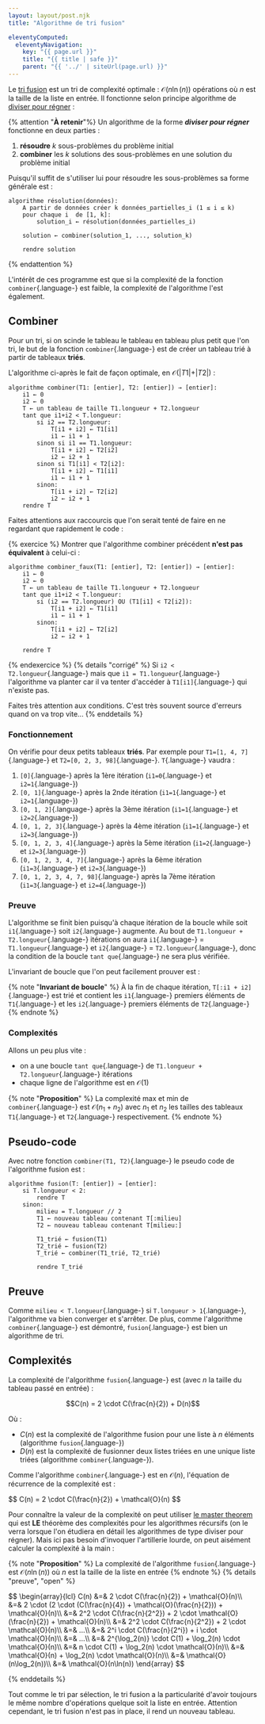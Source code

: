 ```yaml
---
layout: layout/post.njk
title: "Algorithme de tri fusion"

eleventyComputed:
  eleventyNavigation:
    key: "{{ page.url }}"
    title: "{{ title | safe }}"
    parent: "{{ '../' | siteUrl(page.url) }}"
---
```


Le [tri fusion](https://fr.wikipedia.org/wiki/Tri_fusion) est un tri de complexité optimale : $\mathcal{O}(n\ln(n))$ opérations où $n$ est la taille de la liste en entrée. Il fonctionne selon principe algorithme de [diviser pour régner](<https://fr.wikipedia.org/wiki/Diviser_pour_r%C3%A9gner_(informatique)>) :

<span id="diviser-pour-régner"></span>
{% attention "**À retenir**"%}
Un algorithme de la forme **_diviser pour régner_** fonctionne en deux parties :

1. **résoudre** $k$ sous-problèmes du problème initial
2. **combiner** les $k$ solutions des sous-problèmes en une solution du problème initial

Puisqu'il suffit de s'utiliser lui pour résoudre les sous-problèmes sa forme générale est :

```pseudocode
algorithme résolution(données):
    A partir de données créer k données_partielles_i (1 ≤ i ≤ k)
    pour chaque i  de [1, k]:
        solution_i ← résolution(données_partielles_i)

    solution ← combiner(solution_1, ..., solution_k)

    rendre solution
```

{% endattention %}

L'intérêt de ces programme est que si la complexité de la fonction `combiner`{.language-} est faible, la complexité de l'algorithme l'est également.

## Combiner

Pour un tri, si on scinde le tableau le tableau en tableau plus petit que l'on tri, le but de la fonction `combiner`{.language-} est de créer un tableau trié à partir de tableaux **triés**.

L'algorithme ci-après le fait de façon optimale, en $\mathcal{O}(\vert T1 \vert + \vert T2 \vert)$ :

```pseudocode/
algorithme combiner(T1: [entier], T2: [entier]) → [entier]:
    i1 ← 0
    i2 ← 0
    T ← un tableau de taille T1.longueur + T2.longueur
    tant que i1+i2 < T.longueur:
        si i2 == T2.longueur:
            T[i1 + i2] ← T1[i1]
            i1 ← i1 + 1
        sinon si i1 == T1.longueur:
            T[i1 + i2] ← T2[i2]
            i2 ← i2 + 1
        sinon si T1[i1] < T2[i2]:
            T[i1 + i2] ← T1[i1]
            i1 ← i1 + 1
        sinon:
            T[i1 + i2] ← T2[i2]
            i2 ← i2 + 1
    rendre T
```

Faites attentions aux raccourcis que l'on serait tenté de faire en ne regardant que rapidement le code :

{% exercice %}
Montrer que l'algorithme combiner précédent **n'est pas équivalent** à celui-ci :

```pseudocode/
algorithme combiner_faux(T1: [entier], T2: [entier]) → [entier]:
    i1 ← 0
    i2 ← 0
    T ← un tableau de taille T1.longueur + T2.longueur
    tant que i1+i2 < T.longueur:
        si (i2 == T2.longueur) OU (T1[i1] < T2[i2]):
            T[i1 + i2] ← T1[i1]
            i1 ← i1 + 1
        sinon:
            T[i1 + i2] ← T2[i2]
            i2 ← i2 + 1

    rendre T
```

{% endexercice %}
{% details "corrigé" %}
Si `i2 < T2.longueur`{.language-} mais que `i1 = T1.longueur`{.language-} l'algorithme va planter car il va tenter d'accéder à `T1[i1]`{.language-} qui n'existe pas.

Faites très attention aux conditions. C'est très souvent source d'erreurs quand on va trop vite...
{% enddetails %}

### <span id="fonctionnement-colle"></span> Fonctionnement

On vérifie pour deux petits tableaux **triés**. Par exemple pour `T1=[1, 4, 7]`{.language-} et `T2=[0, 2, 3, 98]`{.language-}. `T`{.language-} vaudra :

1. `[0]`{.language-} après la 1ère itération (`i1=0`{.language-} et `i2=1`{.language-})
2. `[0, 1]`{.language-} après la 2nde itération (`i1=1`{.language-} et `i2=1`{.language-})
3. `[0, 1, 2]`{.language-} après la 3ème itération (`i1=1`{.language-} et `i2=2`{.language-})
4. `[0, 1, 2, 3]`{.language-} après la 4ème itération (`i1=1`{.language-} et `i2=3`{.language-})
5. `[0, 1, 2, 3, 4]`{.language-} après la 5ème itération (`i1=2`{.language-} et `i2=3`{.language-})
6. `[0, 1, 2, 3, 4, 7]`{.language-} après la 6ème itération (`i1=3`{.language-} et `i2=3`{.language-})
7. `[0, 1, 2, 3, 4, 7, 98]`{.language-} après la 7ème itération (`i1=3`{.language-} et `i2=4`{.language-})

### <span id="preuve-colle"></span> Preuve

L'algorithme se finit bien puisqu'à chaque itération de la boucle while soit `i1`{.language-} soit `i2`{.language-} augmente. Au bout de `T1.longueur + T2.longueur`{.language-} itérations on aura `i1`{.language-} = `T1.longueur`{.language-} et `i2`{.language-} = `T2.longueur`{.language-}, donc la condition de la boucle `tant que`{.language-} ne sera plus vérifiée.

L'invariant de boucle que l'on peut facilement prouver est :

{% note "**Invariant de boucle**" %}
À la fin de chaque itération, `T[:i1 + i2]`{.language-} est trié et contient les `i1`{.language-} premiers éléments de `T1`{.language-} et les `i2`{.language-} premiers éléments de `T2`{.language-}
{% endnote %}

### <span id="complexités-colle"></span> Complexités

Allons un peu plus vite :

- on a une boucle `tant que`{.language-} de `T1.longueur + T2.longueur`{.language-} itérations
- chaque ligne de l'algorithme est en $\mathcal{O}(1)$

{% note "**Proposition**" %}
La complexité max et min de `combiner`{.language-} est $\mathcal{O}(n_1 + n_2)$ avec $n_1$ et $n_2$ les tailles des tableaux `T1`{.language-} et `T2`{.language-} respectivement.
{% endnote %}

## Pseudo-code

Avec notre fonction `combiner(T1, T2)`{.language-} le pseudo code de l'algorithme fusion est :

```pseudocode
algorithme fusion(T: [entier]) → [entier]:
    si T.longueur < 2:
        rendre T
    sinon:
        milieu = T.longueur // 2
        T1 ← nouveau tableau contenant T[:milieu]
        T2 ← nouveau tableau contenant T[milieu:]

        T1_trié ← fusion(T1)
        T2_trié ← fusion(T2)
        T_trié ← combiner(T1_trié, T2_trié)

        rendre T_trié

```

## <span id="preuve-fusion"></span> Preuve

Comme `milieu < T.longueur`{.language-} si `T.longueur > 1`{.language-}, l'algorithme va bien converger et s'arrêter. De plus, comme l'algorithme `combiner`{.language-} est démontré, `fusion`{.language-} est bien un algorithme de tri.

## <span id="complexités-fusion"></span> Complexités

La complexité de l'algorithme `fusion`{.language-} est (avec $n$ la taille du tableau passé en entrée) :

$$C(n) = 2 \cdot C(\frac{n}{2}) + D(n)$$

Où :

- $C(n)$ est la complexité de l'algorithme fusion pour une liste à $n$ éléments (algorithme `fusion`{.language-})
- $D(n)$ est la complexité de fusionner deux listes triées en une unique liste triées (algorithme `combiner`{.language-}).

Comme l'algorithme `combiner`{.language-} est en $\mathcal{O}(n)$, l'équation de récurrence de la complexité est :

<div>
$$
C(n) = 2 \cdot C(\frac{n}{2}) + \mathcal{O}(n)
$$
</div>

Pour connaître la valeur de la complexité on peut utiliser [le master theorem](https://fr.wikipedia.org/wiki/Master_theorem) qui est **LE** théorème des complexités pour les algorithmes récursifs (on le verra lorsque l'on étudiera en détail les algorithmes de type diviser pour régner). Mais ici pas besoin d'invoquer l'artillerie lourde, on peut aisément calculer la complexité à la main :

{% note "**Proposition**" %}
La complexité de l'algorithme `fusion`{.language-} est $\mathcal{O}(n\ln(n))$ où $n$ est la taille de la liste en entrée
{% endnote %}
{% details "preuve", "open" %}

<div>
$$
\begin{array}{lcl}
C(n) &=& 2 \cdot C(\frac{n}{2}) + \mathcal{O}(n)\\
&=& 2 \cdot (2 \cdot (C(\frac{n}{4}) + \mathcal{O}(\frac{n}{2})) + \mathcal{O}(n)\\
&=& 2^2 \cdot C(\frac{n}{2^2}) + 2 \cdot \mathcal{O}(\frac{n}{2}) + \mathcal{O}(n)\\
&=& 2^2 \cdot C(\frac{n}{2^2}) + 2 \cdot \mathcal{O}(n)\\
&=& ...\\
&=& 2^i \cdot C(\frac{n}{2^i}) + i \cdot \mathcal{O}(n)\\
&=& ...\\
&=& 2^{\log_2(n)} \cdot C(1) + \log_2(n) \cdot \mathcal{O}(n)\\
&=& n \cdot C(1) + \log_2(n) \cdot \mathcal{O}(n)\\
&=& \mathcal{O}(n) + \log_2(n) \cdot \mathcal{O}(n)\\
&=& \mathcal{O}(n\log_2(n))\\
&=& \mathcal{O}(n\ln(n))
\end{array}
$$
</div>

{% enddetails %}

Tout comme le tri par sélection, le tri fusion a la particularité d'avoir toujours le même nombre d'opérations quelque soit la liste en entrée. Attention cependant, le tri fusion n'est pas in place, il rend un nouveau tableau.

